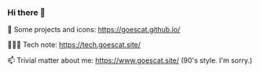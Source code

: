 ### Hi there 👋

<!--
**goescat/goescat** is a ✨ _special_ ✨ repository because its `README.md` (this file) appears on your GitHub profile.

Here are some ideas to get you started:

- 🔭 I’m currently working on ...
- 🌱 I’m currently learning ...
- 👯 I’m looking to collaborate on ...
- 🤔 I’m looking for help with ...
- 💬 Ask me about ...
- 📫 How to reach me: ...
- 😄 Pronouns: ...
- ⚡ Fun fact: ...
-->

🔭 Some projects and icons: https://goescat.github.io/

👩🏻‍💻 Tech note: https://tech.goescat.site/

📫 Trivial matter about me: https://www.goescat.site/ (90's style. I'm sorry.)


